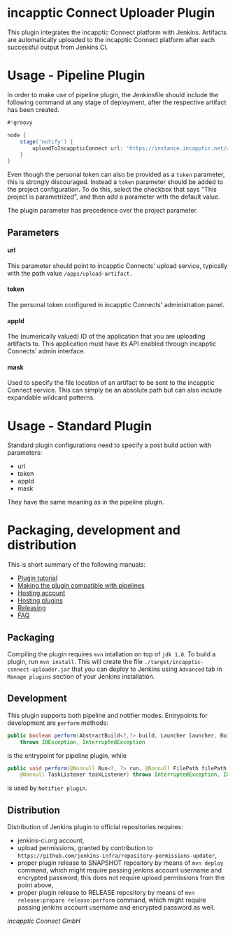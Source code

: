 # incapptic Connect Uploader Plugin

This plugin integrates the incapptic Connect platform with Jenkins. Artifacts are automatically uploaded to the incapptic Connect platform after each successful output from Jenkins CI.

# Usage - Pipeline Plugin #


In order to make use of pipeline plugin, the Jenkinsfile should
include the following command at any stage of deployment, after the 
respective artifact has been created.

```groovy
#!groovy

node {
    stage('notify') {
        uploadToIncappticConnect url: 'https://instance.incapptic.net/apps/upload-artifact', appId: 1, mask: '**/app-release-unsigned.apk'
    }
}
```
Even though the personal token can also be provided as a `token` parameter, 
this is strongly discouraged. Instead a `token` parameter 
should be added to the project configuration. 
To do this, select the checkbox that says "This project is parametrized", 
and then add a parameter with the default value. 

The plugin parameter has precedence over the project parameter.

## Parameters ##

#### url ###
This parameter should point to incapptic Connects' upload service, 
typically with the path value `/apps/upload-artifact.`

#### token ###
The personal token configured in incapptic Connects' administration panel. 

#### appId ###
The (numerically valued) ID of the application that you 
are uploading artifacts to. This application must have its API enabled 
through incapptic Connects' admin interface. 

#### mask ###
Used to specify the file location of an artifact to be sent to the incapptic
 Connect service. This can simply be an absolute path but can
 also include expandable wildcard patterns.

# Usage - Standard Plugin #

Standard plugin configurations need to specify a post build action with parameters:
* url
* token
* appId
* mask

They have the same meaning as in the pipeline plugin.

# Packaging, development and distribution #

This is short summary of the following manuals:
* [Plugin tutorial](https://wiki.jenkins.io/display/JENKINS/Plugin+tutorial)
* [Making the plugin compatible with pipelines](https://github.com/jenkinsci/pipeline-plugin/blob/master/DEVGUIDE.md)
* [Hosting account](https://wiki.jenkins.io/display/JENKINS/User+Account+on+Jenkins)
* [Hosting plugins](https://wiki.jenkins.io/display/JENKINS/Hosting+Plugins)
* [Releasing]([https://wiki.jenkins.io/display/JENKINS/Hosting+Plugins#HostingPlugins-Releasingtojenkins-ci.org)
* [FAQ](https://wiki.jenkins-ci.org/display/JENKINS/Hosting+Plugins#HostingPlugins-Workingaroundcommonissues)

## Packaging ##

Compiling the plugin requires `mvn` intallation on top of `jdk 1.8`. To build a plugin, run `mvn install`. 
This will create the file `./target/incapptic-connect-uploader.jar` that you can deploy to Jenkins using
`Advanced` tab in `Manage plugins` section of your Jenkins installation.

## Development ##

This plugin supports both pipeline and notifier modes. Entrypoints for development are `perform` methods:
```java
public boolean perform(AbstractBuild<?,?> build, Launcher launcher, BuildListener listener) 
    throws IOException, InterruptedException
```
is the entrypoint for pipeline plugin, while
```java
public void perform(@Nonnull Run<?, ?> run, @Nonnull FilePath filePath, @Nonnull Launcher launcher, 
    @Nonnull TaskListener taskListener) throws InterruptedException, IOException
```
is used by `Notifier plugin`.

## Distribution

Distribution of Jenkins plugin to official repositories requires:
* jenkins-ci.org account,
* upload permissions, granted by contribution to `https://github.com/jenkins-infra/repository-permissions-updater`,
* proper plugin release to SNAPSHOT repository by means of `mvn deploy` command,
  which might require passing jenkins account username and encrypted password; this does not 
  require upload permissions from the point above,
* proper plugin release to RELEASE repository by means of `mvn release:prepare release:perform` command, 
  which might require passing jenkins account username and encrypted password as well.

*incapptic Connect GmbH*
